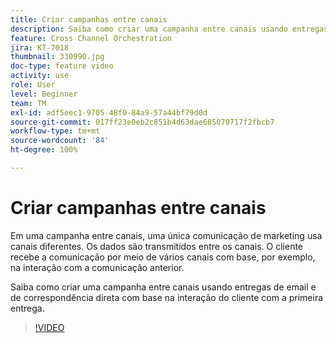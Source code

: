 ```yaml
---
title: Criar campanhas entre canais
description: Saiba como criar uma campanha entre canais usando entregas de email e de correspondência direta com base na interação do cliente com a primeira entrega.
feature: Cross Channel Orchestration
jira: KT-7018
thumbnail: 330990.jpg
doc-type: feature video
activity: use
role: User
level: Beginner
team: TM
exl-id: adf5eec1-9705-48f0-84a9-57a44bf79d0d
source-git-commit: 017ff23e0eb2c851b4d63dae685070717f2fbcb7
workflow-type: tm+mt
source-wordcount: '84'
ht-degree: 100%

---
```


# Criar campanhas entre canais

Em uma campanha entre canais, uma única comunicação de marketing usa canais diferentes. Os dados são transmitidos entre os canais. O cliente recebe a comunicação por meio de vários canais com base, por exemplo, na interação com a comunicação anterior.

Saiba como criar uma campanha entre canais usando entregas de email e de correspondência direta com base na interação do cliente com a primeira entrega.

>[!VIDEO](https://video.tv.adobe.com/v/330990?quality=12&learn=on)
